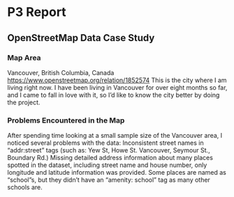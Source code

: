# P3 Report

## OpenStreetMap Data Case Study


### Map Area
Vancouver, British Columbia, Canada
https://www.openstreetmap.org/relation/1852574
This is the city where I am living right now. I have been living in Vancouver for over eight months so far, and I came to fall in love with it, so I’d like to know the city better by doing the project.


### Problems Encountered in the Map

After spending time looking at a small sample size of the Vancouver area, I noticed several problems with the data:
Inconsistent street names in “addr:street” tags (such as: Yew St, Howe St. Vancouver, Seymour St., Boundary Rd.)
Missing detailed address information about many places spotted in the dataset,  including street name and house number, only longitude and latitude information was provided.
Some places are named as “school”s, but they didn’t have an “amenity: school” tag as many other schools are. 
<node id="3328040320" lat="49.2613559" lon="-123.2463657" version="1" timestamp="2015-02-03T07:33:28Z" changeset="28583278" uid="503905" user="eone">
		<tag k="name" v="Eaton Arrowsmith School"/>
		<tag k="building" v="school"/>
		<tag k="addr:city" v="Vancouver"/>
		<tag k="addr:street" v="Agronomy Road"/>
		<tag k="addr:postcode" v="V6T1Z3"/>
		<tag k="addr:province" v="BC"/>
		<tag k="addr:housenumber" v="6190"/>
